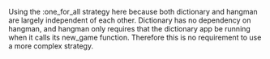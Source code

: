 Using the :one_for_all strategy here because both dictionary and hangman are largely independent of each other.
Dictionary has no dependency on hangman, and hangman only requires that the dictionary app be running when it 
calls its new_game function. Therefore this is no requirement to use a more complex strategy.